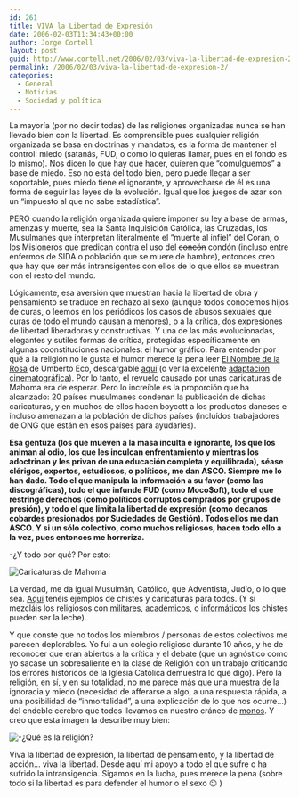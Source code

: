 ```yaml
---
id: 261
title: VIVA la Libertad de Expresión
date: 2006-02-03T11:34:43+00:00
author: Jorge Cortell
layout: post
guid: http://www.cortell.net/2006/02/03/viva-la-libertad-de-expresion-2/
permalink: /2006/02/03/viva-la-libertad-de-expresion-2/
categories:
  - General
  - Noticias
  - Sociedad y polí­tica
---
```

La mayorí­a (por no decir todas) de las religiones organizadas nunca se han llevado bien con la libertad. Es comprensible pues cualquier religión organizada se basa en doctrinas y mandatos, es la forma de mantener el control: miedo (satanás, FUD, o como lo quieras llamar, pues en el fondo es lo mismo). Nos dicen lo que hay que hacer, quieren que &#8220;comulguemos&#8221; a base de miedo. Eso no está del todo bien, pero puede llegar a ser soportable, pues miedo tiene el ignorante, y aprovecharse de él es una forma de seguir las leyes de la evolución. Igual que los juegos de azar son un &#8220;impuesto al que no sabe estadí­stica&#8221;.

PERO cuando la religión organizada quiere imponer su ley a base de armas, amenzas y muerte, sea la Santa Inquisición Católica, las Cruzadas, los Musulmanes que interpretan literalmente el &#8220;muerte al infiel&#8221; del Corán, o los Misioneros que predican contra el uso del <s>concón</s> condón (incluso entre enfermos de SIDA o población que se muere de hambre), entonces creo que hay que ser más intransigentes con ellos de lo que ellos se muestran con el resto del mundo.

Lógicamente, esa aversión que muestran hacia la libertad de obra y pensamiento se traduce en rechazo al sexo (aunque todos conocemos hijos de curas, o leemos en los periódicos los casos de abusos sexuales que curas de todo el mundo causan a menores), o a la crí­tica, dos expresiones de libertad liberadoras y constructivas. Y una de las más evolucionadas, elegantes y sutiles formas de crí­tica, protegidas especí­ficamente en algunas coonstituciones nacionales: el humor gráfico. Para entender por qué a la religión no le gusta el humor merece la pena leer [El Nombre de la Rosa](http://es.wikipedia.org/wiki/El_nombre_de_la_rosa) de Umberto Eco, descargable [aquí­](http://ar.geocities.com/krnv_bweb/ndelarosa.zip) (o ver la excelente [adaptación cinematográfica](http://es.movies.yahoo.com/db/f/1/1/111870.html)). Por lo tanto, el revuelo causado por unas caricaturas de Mahoma era de esperar. Pero lo increí­ble es la proporción que ha alcanzado: 20 paí­ses musulmanes condenan la publicación de dichas caricaturas, y en muchos de ellos hacen boycott a los productos daneses e incluso amenazan a la población de dichos paí­ses (incluí­dos trabajadores de ONG que están en esos paí­ses para ayudarles).

**Esa gentuza (los que mueven a la masa inculta e ignorante, los que los animan al odio, los que les inculcan enfrentamiento y mientras los adoctrinan y les privan de una educación completa y equilibrada), séase clérigos, expertos, estudiosos, o polí­ticos, me dan ASCO. Siempre me lo han dado. Todo el que manipula la información a su favor (como las discográficas), todo el que infunde FUD (como Moco$oft), todo el que restringe derechos (como polí­ticos corruptos comprados por grupos de presión), y todo el que limita la libertad de expresión (como decanos cobardes presionados por Suciedades de Gestión). Todos ellos me dan ASCO. Y si un sólo colectivo, como muchos religiosos, hacen todo ello a la vez, pues entonces me horroriza.**

-¿Y todo por qué? Por esto:

![Caricaturas de Mahoma](http://ttd.cache.el-mundo.net/elmundo/imagenes/2006/02/02/1138900619_g_0.jpg)

La verdad, me da igual Musulmán, Católico, que Adventista, Judí­o, o lo que sea. [Aquí­](http://chistes.developers4web.com/chistes-de-religiosos) tenéis ejemplos de chistes y caricaturas para todos. (Y si mezcláis los religiosos con [militares](http://perso.wanadoo.es/estudioateo/humor/curasymilitares.htm), [académicos](http://perso.wanadoo.es/estudioateo/humor/catedratico.htm), o [informáticos](http://perso.wanadoo.es/estudioateo/humor/credo.htm) los chistes pueden ser la leche).

Y que conste que no todos los miembros / personas de estos colectivos me parecen deplorables. Yo fui a un colegio religioso durante 10 años, y he de reconocer que eran abiertos a la crí­tica y el debate (que un agnóstico como yo sacase un sobresaliente en la clase de Religión con un trabajo criticando los errores históricos de la Iglesia Católica demuestra lo que digo). Pero la religión, en sí­, y en su totalidad, no me parece más que una muestra de la ignoracia y miedo (necesidad de afferarse a algo, a una respuesta rápida, a una posibilidad de &#8220;inmortalidad&#8221;, a una explicación de lo que nos ocurre&#8230;) del endeble cerebro que todos llevamos en nuestro cráneo de [monos](http://perso.wanadoo.es/estudioateo1/imagenes/humor/expresiones.gif). Y creo que esta imagen la describe muy bien:

![-¿Qué es la religión?](http://perso.wanadoo.es/estudioateo1/imagenes/humor/angel.gif)

Viva la libertad de expresión, la libertad de pensamiento, y la libertad de acción&#8230; viva la libertad. Desde aquí­ mi apoyo a todo el que sufre o ha sufrido la intransigencia. Sigamos en la lucha, pues merece la pena (sobre todo si la libertad es para defender el humor o el sexo 😉 )